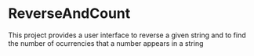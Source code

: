 # ReverseAndCount

This project provides a user interface to reverse a given string and to find the number of ocurrencies that a number appears in a string
